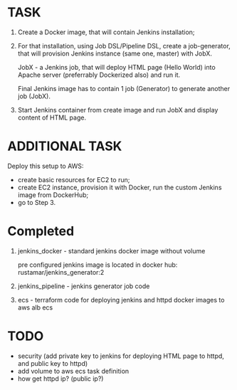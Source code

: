 # TASK

1. Create a Docker image, that will contain Jenkins installation;

2. For that installation, using Job DSL/Pipeline DSL, create a job-generator, that will provision Jenkins instance (same one, master) with JobX.

   JobX - a Jenkins job, that will deploy HTML page (Hello World) into Apache server (preferrably Dockerized also) and run it.

   Final Jenkins image has to contain 1 job (Generator) to generate another job (JobX).

3. Start Jenkins container from create image and run JobX and display content of HTML page.

# ADDITIONAL TASK

Deploy this setup to AWS:
  - create basic resources for EC2 to run;
  - create EC2 instance, provision it with Docker, run the custom Jenkins image from DockerHub;
  - go to Step 3.
  
  
# Completed
1. jenkins_docker - standard jenkins docker image without volume

   pre configured jenkins image is located in docker hub: rustamar/jenkins_generator:2
2. jenkins_pipeline - jenkins generator job code
3. ecs - terraform code for deploying jenkins and httpd docker images to aws alb ecs


# TODO
* security (add private key to jenkins for deploying HTML page to httpd, and public key to httpd)
* add volume to aws ecs task definition
* how get httpd ip? (public ip?)
